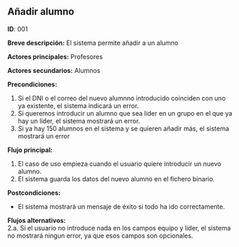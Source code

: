 ## Añadir alumno
**ID**: 001

**Breve descripción:** El sistema permite añadir a un alumno

**Actores principales:** Profesores

**Actores secundarios:** Alumnos

**Precondiciones:**
1. Si el DNI o el correo del nuevo alumnno introducido coinciden con uno ya existente, el sistema indicará un error.
2. Si queremos introducir un alumno que sea lider en un grupo en el que ya hay un lider, el sistema mostrará un error.
3. Si ya hay 150 alumnos en el sistema y se quieren añadir más, el sistema mostrará un error

**Flujo principal:**
1. El caso de uso empieza cuando el usuario quiere introducir un nuevo alumno.
2. El sistema guarda los datos del nuevo alumno en el fichero binario.

**Postcondiciones:**
* El sistema mostrará un mensaje de éxito si todo ha ido correctamente.

**Flujos alternativos:**  
2.a. Si el usuario no introduce nada en los campos equipo y lider, el sistema no mostrará ningun error, ya que esos campos son opcionales.

